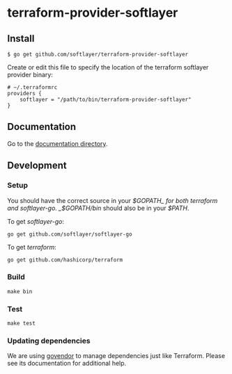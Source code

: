 # terraform-provider-softlayer

## Install

```
$ go get github.com/softlayer/terraform-provider-softlayer
```

Create or edit this file to specify the location of the terraform softlayer provider binary:

```
# ~/.terraformrc
providers {
    softlayer = "/path/to/bin/terraform-provider-softlayer"
}
```

## Documentation

Go to the [documentation directory](docs/).

## Development

### Setup

You should have the correct source in your _$GOPATH_ for both terraform and softlayer-go. _$GOPATH/bin_ should also be in your _$PATH_.

To get _softlayer-go_:

```
go get github.com/softlayer/softlayer-go
```

To get _terraform_:

```
go get github.com/hashicorp/terraform
```

### Build

```
make bin
```

### Test

```
make test
```

### Updating dependencies

We are using [govendor](https://github.com/kardianos/govendor) to manage dependencies just like Terraform. Please see its documentation for additional help.
